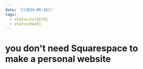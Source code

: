 ```yaml
---
date: '[[2024-06-16]]'
tags:
  - status/scratch📝
  - status/boat🚤
---
```

# you don't need Squarespace to make a personal website

